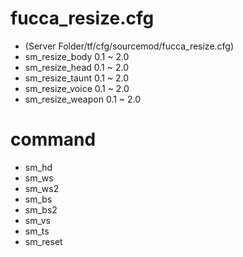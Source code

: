 # fucca_resize.cfg
- (Server Folder/tf/cfg/sourcemod/fucca_resize.cfg)
- sm_resize_body 0.1 ~ 2.0
- sm_resize_head 0.1 ~ 2.0
- sm_resize_taunt 0.1 ~ 2.0
- sm_resize_voice 0.1 ~ 2.0
- sm_resize_weapon 0.1 ~ 2.0

# command

- sm_hd
- sm_ws
- sm_ws2
- sm_bs
- sm_bs2
- sm_vs
- sm_ts
- sm_reset

